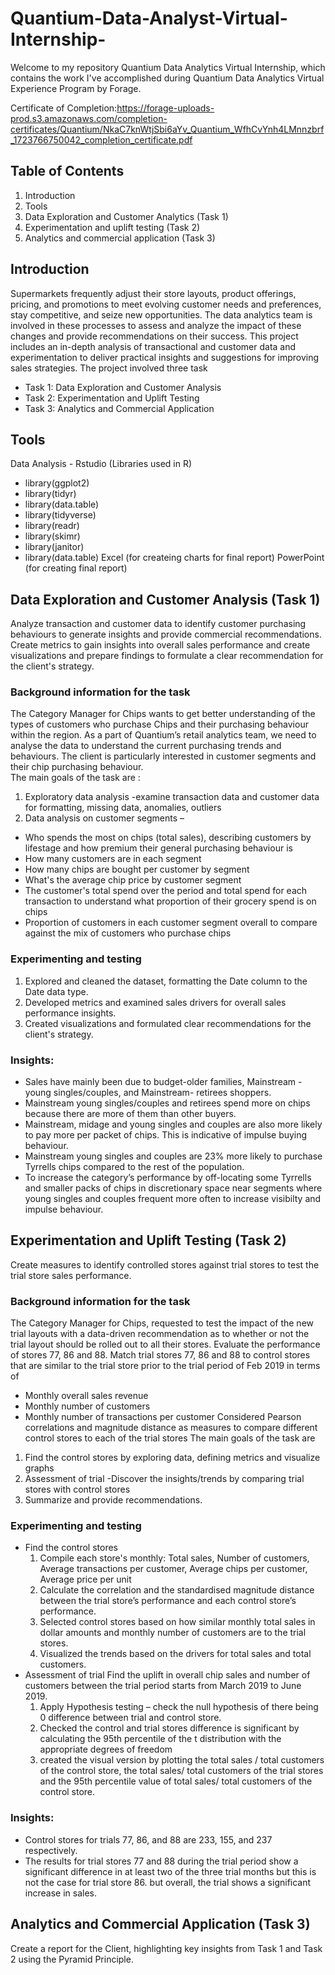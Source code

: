 # Quantium-Data-Analyst-Virtual-Internship-

Welcome to my repository Quantium Data Analytics Virtual Internship, which contains the work I've accomplished during Quantium Data Analytics Virtual Experience Program by Forage. 

Certificate of Completion:https://forage-uploads-prod.s3.amazonaws.com/completion-certificates/Quantium/NkaC7knWtjSbi6aYv_Quantium_WfhCvYnh4LMnnzbrf_1723766750042_completion_certificate.pdf

## Table of Contents
1.	Introduction 
2.	Tools
3.	Data Exploration and Customer Analytics (Task 1)
4.	Experimentation and uplift testing (Task 2)
5.	Analytics and commercial application (Task 3)

## Introduction

Supermarkets frequently adjust their store layouts, product offerings, pricing, and promotions to meet evolving customer needs and preferences, stay competitive, and seize new opportunities. The data analytics team is involved in these processes to assess and analyze the impact of these changes and provide recommendations on their success. This project includes an in-depth analysis of transactional and customer data and experimentation to deliver practical insights and suggestions for improving sales strategies. 
The project involved three task 

  * Task 1: Data Exploration and Customer Analysis
  * Task 2: Experimentation and Uplift Testing
  * Task 3: Analytics and Commercial Application

## Tools

Data Analysis - Rstudio (Libraries used in R)<br/>
 *	library(ggplot2)<br/>
 * library(tidyr)<br/>
 * library(data.table)
 * library(tidyverse)
 * library(readr)
 * library(skimr)
 * library(janitor)
 * library(data.table)
Excel (for createing charts for final report)
PowerPoint (for creating final report)

## Data Exploration and Customer Analysis (Task 1)
Analyze transaction and customer data to identify customer purchasing behaviours to generate insights and provide commercial recommendations. Create metrics to gain insights into overall sales performance and create visualizations and prepare findings to formulate a clear recommendation for the client's strategy.

### Background information for the task
The Category Manager for Chips wants to get better understanding of the types of customers who purchase Chips and their purchasing behaviour within the region. As a part of Quantium’s retail analytics team, we need to analyse the data to understand the current purchasing trends and behaviours. The client is particularly interested in customer segments and their chip purchasing behaviour. 
<br/>The main goals of the task are :
 1.	Exploratory data analysis -examine transaction data and customer data for formatting, missing data, anomalies, outliers 
 2.	Data analysis on customer segments – 
   * Who spends the most on chips (total sales), describing customers by lifestage and how premium their general purchasing behaviour is
   * How many customers are in each segment
   * How many chips are bought per customer by segment
   * What's the average chip price by customer segment
   * The customer's total spend over the period and total spend for each transaction to understand what proportion of their grocery spend is on chips
   * Proportion of customers in each customer segment overall to compare against the mix of customers who purchase chips

### Experimenting and testing
1. Explored and cleaned the dataset, formatting the Date column to the Date data type.
2. Developed metrics and examined sales drivers for overall sales performance insights.
3. Created visualizations and formulated clear recommendations for the client's strategy.

### Insights:
* Sales have mainly been due to budget-older families, Mainstream - young singles/couples, and Mainstream- retirees shoppers.
* Mainstream young singles/couples and retirees spend more on chips because there are more of them than other buyers.
* Mainstream, midage and young singles and couples are also more likely to pay more per packet of chips. This is indicative of impulse buying behaviour.
* Mainstream young singles and couples are 23% more likely to purchase Tyrrells chips compared to the rest of the population.
* To increase the category’s performance by off-locating some Tyrrells and smaller packs of chips in discretionary space near segments where young singles and couples frequent more often to increase visibilty and impulse behaviour.

## Experimentation and Uplift Testing (Task 2)
Create measures to identify controlled stores against trial stores to test the trial store sales performance.

### Background information for the task
The Category Manager for Chips, requested to test the impact of the new trial layouts with a data-driven recommendation as to whether or not the trial layout should be rolled out to all their stores. Evaluate the performance of stores 77, 86 and 88. 
Match trial stores 77, 86 and 88 to control stores that are similar to the trial store prior to the trial period of Feb 2019 in terms of 
 * Monthly overall sales revenue
 * Monthly number of customers
 * Monthly number of transactions per customer
Considered Pearson correlations and magnitude distance as measures to compare different control stores to each of the trial stores
The main goals of the task are </br>
 1.	Find the control stores by exploring data, defining metrics and visualize graphs
 2.	Assessment of trial -Discover the insights/trends by comparing trial stores with control stores
 3.	Summarize and provide recommendations.

### Experimenting and testing
* Find the control stores
  1.	Compile each store's monthly: Total sales, Number of customers, Average transactions per customer, Average chips per customer, Average price per unit
  2.	Calculate the correlation and the standardised magnitude distance between the trial store’s performance and each control store’s performance. 
  3.	Selected control stores based on how similar monthly total sales in dollar amounts and monthly number of customers are to the trial stores.
  4.	Visualized the trends based on the drivers for total sales and total customers.
* Assessment of trial 
Find the uplift in overall chip sales and number of customers between the trial period starts from March 2019 to June 2019. 
  1.	Apply Hypothesis testing – check the null hypothesis of there being 0 difference between trial and control store.
  2.	Checked the control and trial stores difference is significant by calculating the 95th percentile of the t distribution with the appropriate degrees of freedom 
  3.	created the  visual version by plotting the total sales / total customers of the control store, the total sales/ total customers of the trial stores and the 95th percentile value of total sales/ total customers of the control store.

### Insights:
* Control stores for trials 77, 86, and 88 are 233, 155, and 237 respectively.
* The results for trial stores 77 and 88 during the trial period show a significant difference in at least two of the three trial months but this is not the case for trial store 86. but overall, the trial shows a significant increase in sales. 

## Analytics and Commercial Application (Task 3)
Create a report for the Client, highlighting key insights from Task 1 and Task 2 using the Pyramid Principle.


